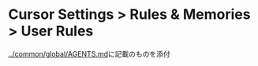 # Cursor Settings > Rules & Memories > User Rules

[../common/global/AGENTS.md](../common/global/AGENTS.md)に記載のものを添付
